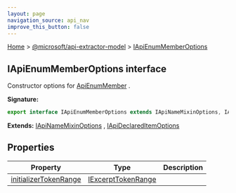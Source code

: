```yaml
---
layout: page
navigation_source: api_nav
improve_this_button: false
---
```



[Home](./index.md) &gt; [@microsoft/api-extractor-model](./api-extractor-model.md) &gt; [IApiEnumMemberOptions](./api-extractor-model.iapienummemberoptions.md)

## IApiEnumMemberOptions interface

Constructor options for [ApiEnumMember](./api-extractor-model.apienummember.md) .

<b>Signature:</b>

```typescript
export interface IApiEnumMemberOptions extends IApiNameMixinOptions, IApiReleaseTagMixinOptions, IApiDeclaredItemOptions
```
<b>Extends:</b> [IApiNameMixinOptions](./api-extractor-model.iapinamemixinoptions.md) , [IApiDeclaredItemOptions](./api-extractor-model.iapideclareditemoptions.md)

## Properties

|  Property | Type | Description |
|  --- | --- | --- |
|  [initializerTokenRange](./api-extractor-model.iapienummemberoptions.initializertokenrange.md) | [IExcerptTokenRange](./api-extractor-model.iexcerpttokenrange.md) |  |
